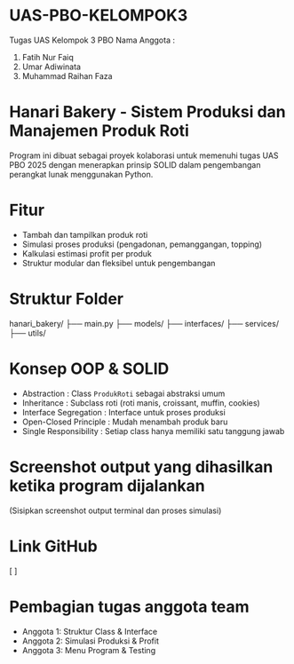 # UAS-PBO-KELOMPOK3
Tugas UAS Kelompok 3 PBO
Nama Anggota : 
1. Fatih Nur Faiq
2. Umar Adiwinata
3. Muhammad Raihan Faza

# Hanari Bakery - Sistem Produksi dan Manajemen Produk Roti
Program ini dibuat sebagai proyek kolaborasi untuk memenuhi tugas UAS PBO 2025 dengan menerapkan prinsip SOLID dalam pengembangan perangkat lunak menggunakan Python.

# Fitur
- Tambah dan tampilkan produk roti
- Simulasi proses produksi (pengadonan, pemanggangan, topping)
- Kalkulasi estimasi profit per produk
- Struktur modular dan fleksibel untuk pengembangan

# Struktur Folder
hanari_bakery/
├── main.py
├── models/
├── interfaces/
├── services/
├── utils/


# Konsep OOP & SOLID
- Abstraction : Class `ProdukRoti` sebagai abstraksi umum
- Inheritance : Subclass roti (roti manis, croissant, muffin, cookies)
- Interface Segregation : Interface untuk proses produksi
- Open-Closed Principle : Mudah menambah produk baru
- Single Responsibility : Setiap class hanya memiliki satu tanggung jawab

# Screenshot output yang dihasilkan ketika program dijalankan
(Sisipkan screenshot output terminal dan proses simulasi)

# Link GitHub
[                                    ]

# Pembagian tugas anggota team
- Anggota 1: Struktur Class & Interface
- Anggota 2: Simulasi Produksi & Profit
- Anggota 3: Menu Program & Testing


